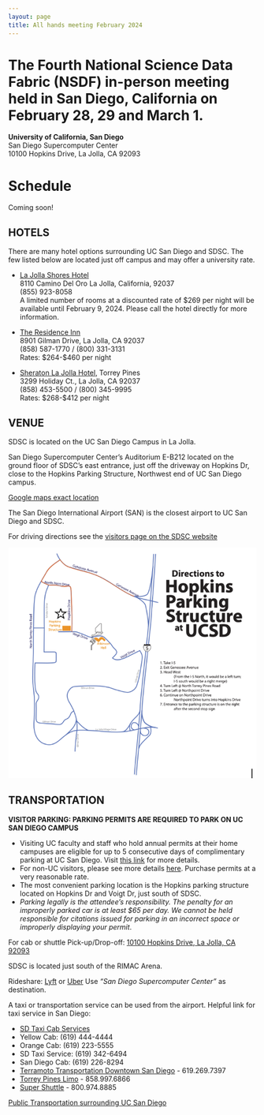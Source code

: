 ```yaml
---
layout: page
title: All hands meeting February 2024
---
```


# The Fourth National Science Data Fabric (NSDF) in-person meeting held in San Diego, California on February 28, 29 and March 1.

**University of California, San Diego** <br>
San Diego Supercomputer Center<br>
10100 Hopkins Drive, La Jolla, CA 92093<br>

<!-- # Keynote

Keynote Speaker: **Maria Elena Monzani, Stanford U.**

Title: *Data-Intensive search for Dark Matter with the LUX-ZEPLIN experiment*


<img src="assets/images/monzani.jpg" align=center/>

### Abstract

The nature and origin of dark matter are among the most compelling mysteries of contemporary science. There is strong evidence for dark matter from its role in shaping the galaxies and galaxy clusters that we observe in the universe. Still, physicists have tried to detect dark matter particles for over three decades with little success.

This talk will describe the leading effort in that search, the LUX-ZEPLIN (LZ) detector. LZ is an instrument that is superlative in many ways. It consists of 10 tons of liquified xenon gas, maintained at almost atomic purity and stored in a refrigerated titanium cylinder a mile underground in a former gold mine in Lead, South Dakota.

​During its science run, LZ is projected to accumulate a massive dataset of many petabytes of data and record several billions of particle interactions, only a handful of which might be produced by potential dark matter candidates (if nature cooperates). Identifying the dark matter signals in this amassment of data represents an extreme “needle in a haystack” problem and requires leveraging advanced detector design and state-of-the-art machine learning algorithms. The talk will present challenges in constructing this large-scale underground experiment and interpreting its data, along with the prospects LZ presents for finally discovering the dark matter particle and recently released results from its initial search for new physics.

### Bio

Maria Elena Monzani is a dark matter data wrangler. Her research field is Astroparticle physics, which focuses on topics at the intersection between particle physics and astrophysics/cosmology, using the tools of data-intensive science. She received a dual Ph.D. from the University of Milano and the University of Paris 7, performing research with the Borexino experiment that measured neutrinos produced by the Sun. She then held a postdoctoral position at Columbia University before joining SLAC in 2007 to work on the Fermi Gamma-ray Space Telescope. Today, Monzani is a lead scientist at SLAC and a senior Kavli Institute for Particle Astrophysics and Cosmology member at Stanford. She leads the software computing effort for the LZ Dark Matter Experiment and the science operations team for the Fermi satellite. She is also an Adjunct Scholar at the Vatican Observatory and enjoys discussing the shared philosophical foundations of scientific and religious endeavors. -->

# Schedule

Coming soon!

<!-- ## Wed April 12

**Session 1 - Welcome, Vision, and Keynote (Session Chair: Michela Taufer)**

|----|----|---|
| U Utah | Valerio Pascucci <br>*The state of NSDF* <br>[![DOI](https://zenodo.org/badge/DOI/10.5281/zenodo.7829832.svg)](https://doi.org/10.5281/zenodo.7829832) <br>| <a href='https://docs.google.com/presentation/d/1Vrp5cH68LFQ5J0d4HxVCT6urby66COJR/edit?usp=sharing&ouid=107233031276525693779&rtpof=true&sd=true'><img width=300 src="/assets/misc/ahm3/session1-pascucci.png"></a> |
| UCSD | Frank Wuerthwein <br>*Updates on NRP* <br>[![DOI](https://zenodo.org/badge/DOI/10.5281/zenodo.7859290.svg)](https://doi.org/10.5281/zenodo.7859290)| <a href='https://docs.google.com/presentation/d/1eDih-J_uJbcZb_O-Kiz5TdoJ2bDFQzNO/edit?usp=sharing&ouid=107233031276525693779&rtpof=true&sd=true'> <img width=300 src="/assets/misc/ahm3/session1-frank.png"></a> |
| Stanford U. | Maria Elena Monzani <br>*Data-Intensive search for Dark Matter with the LUX-ZEPLIN experiment* <br> [![DOI](https://zenodo.org/badge/DOI/10.5281/zenodo.7859311.svg)](https://doi.org/10.5281/zenodo.7859311)| <a href='https://docs.google.com/presentation/d/1liIPMJiUw5qF4DS-fRF9oiDHFpzG-I01/edit?usp=sharing&ouid=107233031276525693779&rtpof=true&sd=true'><img width=300 src="/assets/misc/ahm3/session1-monzani.png"></a> |


**Session 2 (Session Chair: Valerio Pascucci)**

|----|----|---|
|Alluxio | Shouwei Chen <br> *How to Bring Data Locality to I/O-intensive Workloads on Cloud* <br> [![DOI](https://zenodo.org/badge/DOI/10.5281/zenodo.7859331.svg)](https://doi.org/10.5281/zenodo.7859331)| <a href='https://docs.google.com/presentation/d/1y_u3vR-BVGq9dA0ElKUHSW1K79xBTlhxMTPfA3OQY-8/edit?usp=sharing'><img width=300 src="/assets/misc/ahm3/session2-chen.png"></a> |
|U Utah | Aashish Panta <br> *Testing Compressions with OpenVisus* <br> [![DOI](https://zenodo.org/badge/DOI/10.5281/zenodo.7829901.svg)](https://doi.org/10.5281/zenodo.7829901)| <a href='https://docs.google.com/presentation/d/1PzlsbG2waIoe2q_M2lyW5PNnsDTro_Ac/edit?usp=sharing&ouid=107233031276525693779&rtpof=true&sd=true'><img width=300 src="/assets/misc/ahm3/session2-aashish.png"></a> |
|SEAL Storage | Sal Malik <br> *Web3 in the Real World: Decentralized Cloud Storage Use Cases* <br> [![DOI](https://zenodo.org/badge/DOI/10.5281/zenodo.7859341.svg)](https://doi.org/10.5281/zenodo.7859341) | <a href='https://docs.google.com/presentation/d/1nRdtZJedoXDNZwezj2lEJxFzODrgnhrm/edit?usp=sharing&ouid=107233031276525693779&rtpof=true&sd=true'><img width=300 src="/assets/misc/ahm3/session2-sal.png"></a> |
|Alluxio | Bin Fan <br> *Efficient Data Access and Migration Across Clouds* <br> [![DOI](https://zenodo.org/badge/DOI/10.5281/zenodo.7859354.svg)](https://doi.org/10.5281/zenodo.7859354) | <a href='https://docs.google.com/presentation/d/1-_tEMJxH-R1jr6ciwalYGlNpaGkU1mbE499yDdRSLVE/edit?usp=sharing'><img width=300 src="/assets/misc/ahm3/session2-bin.png"></a> |
|protocol.ai | Kenton Langstroth <br> *Filecoin for researchers* <br> [![DOI](https://zenodo.org/badge/DOI/10.5281/zenodo.7859380.svg)](https://doi.org/10.5281/zenodo.7859380)| <a href='https://docs.google.com/presentation/d/1rAPq1GMYytsb1F_gyH3QsSSdEJAaeWkWGuzXmBKv1cI/edit?usp=sharing'><img width=300 src="/assets/misc/ahm3/session2-kenton.png"></a> |
|UCSD | Karen Stocks <br> *R2R Challenges managing large data from the US Academic Research Fleet* <br> [![DOI](https://zenodo.org/badge/DOI/10.5281/zenodo.7859394.svg)](https://doi.org/10.5281/zenodo.7859394)| <a href='https://docs.google.com/presentation/d/1QMASBjsJfO2XWnPf_E-djwnULGWNwCLeZgsrdeYXMn0/edit?usp=sharing'><img width=300 src="/assets/misc/ahm3/session2-karen.png"></a> |


**Session 3 (Session Chair: Ivan Rodero)**

|----|----|---|
|U Hawaii | Sean Cleveland <br> *Needs for pacific regional CI* <br> [![DOI](https://zenodo.org/badge/DOI/10.5281/zenodo.7859407.svg)](https://doi.org/10.5281/zenodo.7859407)| <a href='https://docs.google.com/presentation/d/1EN4VtpcjHZ2ZGHaDMCJ0yU5QYZbF64_h/edit?usp=sharing&ouid=107233031276525693779&rtpof=true&sd=true'><img width=300 src="/assets/misc/ahm3/session3-sean.png"></a> |
|UCSD | Amarnath Gupta <br> *A Data Fabric For Social Good?* <br> [![DOI](https://zenodo.org/badge/DOI/10.5281/zenodo.7859415.svg)](https://doi.org/10.5281/zenodo.7859415)| <a href='https://docs.google.com/presentation/d/13qu2bNhrsyH0fIAPpAGfxbflsg1NtSZV/edit?usp=sharing&ouid=107233031276525693779&rtpof=true&sd=true'><img width=300 src="/assets/misc/ahm3/session3-gupta.png"></a> |
|LLNL | Peer-Timo Bremer <br> *Distributed Data Access in the National Security Complex* <br> [![DOI](https://zenodo.org/badge/DOI/10.5281/zenodo.7859479.svg)](https://doi.org/10.5281/zenodo.7859479)| <a href='https://docs.google.com/presentation/d/1efKdNPvwuUmb0JP7KQffubtUfbOlwsey/edit?usp=sharing&ouid=107233031276525693779&rtpof=true&sd=true'><img width=300 src="/assets/misc/ahm3/session3-timo.png"></a> |
|U Chicago | Kyle <br> *Linking scientific instruments and computation: Patterns, technologies, and experiences* <br> [![DOI](https://zenodo.org/badge/DOI/10.5281/zenodo.7859486.svg)](https://doi.org/10.5281/zenodo.7859486)| <a href='https://drive.google.com/file/d/1LfbMxXd-Fzg4vH1RvQHbF3Lo1Y4ffBtt/view?usp=sharing'><img width=300 src="/assets/misc/ahm3/session3-globus.png"></a> |
|UCSD,OSG | Fabio Andrijauskas <br> *Open Science Data Federation* <br> [![DOI](https://zenodo.org/badge/DOI/10.5281/zenodo.7859490.svg)](https://doi.org/10.5281/zenodo.7859490) | <a href='https://drive.google.com/file/d/1QHJs33ZpgqUr44uwIYjOX_Z4gom4ewSC/view?usp=sharing'><img width=300 src="/assets/misc/ahm3/session3-fabio.png"></a> |
|NCSA | Luigi Marini <br> *Clowder: Open Source, Customizable, Data and Workflow Management* <br> [![DOI](https://zenodo.org/badge/DOI/10.5281/zenodo.7859494.svg)](https://doi.org/10.5281/zenodo.7859494) | <a href='https://docs.google.com/presentation/d/1QcR3zbXshZM0CtATOK0NSJB-4qpuMIse/edit?usp=sharing&ouid=107233031276525693779&rtpof=true&sd=true'><img width=300 src="/assets/misc/ahm3/session3-marini.png"></a> |

**Session 4 (Session Chair: Christine Kirkpatrick)**

|----|----|---|
|U Utah | Attila Gyulassy<br> *Community Feedback on Data Worflows* <br> [![DOI](https://zenodo.org/badge/DOI/10.5281/zenodo.7829907.svg)](https://doi.org/10.5281/zenodo.7829907)| <a href='https://docs.google.com/presentation/d/1bTHh2kITOVk1exE0UiwuQ4iCqE7T-twm/edit?usp=sharing&ouid=107233031276525693779&rtpof=true&sd=true'><img width=300 src="/assets/misc/ahm3/session4-attila.png"></a> |
|U Utah | Ivan Rodero <br> *NSDF Authentication and Authorization Infrastructure* <br> [![DOI](https://zenodo.org/badge/DOI/10.5281/zenodo.7829909.svg)](https://doi.org/10.5281/zenodo.7829909)| <a href='https://drive.google.com/file/d/15VJNdopfGC1CvjMnwRj1RyFcSx8MDKPS/view?usp=sharing'><img width=300 src="/assets/misc/ahm3/session4-ivan.png"></a> |
|Sandia National Labs | Jay Lofstead<br> *Metadata Management to Aid Data Discovery* <br>[![DOI](https://zenodo.org/badge/DOI/10.5281/zenodo.7859498.svg)](https://doi.org/10.5281/zenodo.7859498) | <a href='https://docs.google.com/presentation/d/1ucz-N6V5rH4NMZyuyzMite-qoEytToAE/edit?usp=sharing&ouid=107233031276525693779&rtpof=true&sd=true'><img width=300 src="/assets/misc/ahm3/session4-jay.png"></a> |
|U Utah | Giorgio Scorzelli<br>*Updates on the NSDF OpenVisus* <br>[![DOI](https://zenodo.org/badge/DOI/10.5281/zenodo.7829859.svg)](https://doi.org/10.5281/zenodo.7829859)| <a href='https://docs.google.com/presentation/d/1e4SRGw9x43vjrmZXfszROU4Qnxg3LmJ9/edit?usp=sharing&ouid=107233031276525693779&rtpof=true&sd=true'><img width=300 src="/assets/misc/ahm3/session4-giorgio.png"></a> |
|UTK | Heberth Martinez<br>*Monitoring Latency and Throughput across Distributed Resources in NSDF* <br> [![DOI](https://zenodo.org/badge/DOI/10.5281/zenodo.7829931.svg)](https://doi.org/10.5281/zenodo.7829931) | <a href='https://docs.google.com/presentation/d/1PkXji5O-6Bk3CJxqRr_DYwjEh5ldejAR/edit?usp=sharing&ouid=107233031276525693779&rtpof=true&sd=true'><img width=300 src="/assets/misc/ahm3/session4-heberth.png"></a> |
|UTK | Jakob Luettgau <br> *Updates on the NSDF Catalog* <br> [![DOI](https://zenodo.org/badge/DOI/10.5281/zenodo.7829935.svg)](https://doi.org/10.5281/zenodo.7829935) | <a href='https://docs.google.com/presentation/d/1rBD68-enTu7qoHwFXHMr0SHX_RrXGZQl/edit?usp=sharing&ouid=107233031276525693779&rtpof=true&sd=true'><img width=300 src="/assets/misc/ahm3/session4-jakob.png"></a> |

*NSDF Dinner*

## Thursday April 13

**Session 5 (Session Chair: Glenn Tarcea)**

|----|----|---|
|UCSD | Michael Corn<br>*Framing Research Security and a discussion of risk identification* <br>[![DOI](https://zenodo.org/badge/DOI/10.5281/zenodo.7859507.svg)](https://doi.org/10.5281/zenodo.7859507) | <a href='https://docs.google.com/presentation/d/1sAFLGzNeQAn5ELQF2pXbKPpCl9bV6mCQ/edit?usp=sharing&ouid=107233031276525693779&rtpof=true&sd=true'><img width=300 src="/assets/misc/ahm3/session4-michael.png"></a> |
|Utah State U. | Steve Petruzza <br> *Portability of applications to heterogeneous systems and exascale systems* <br> [![DOI](https://zenodo.org/badge/DOI/10.5281/zenodo.7829921.svg)](https://doi.org/10.5281/zenodo.7829921)| <a href='https://drive.google.com/file/d/1ZzGVM73LwWSgjS4-vIbf8UI3JVmVlghg/view?usp=sharing'><img width=300 src="/assets/misc/ahm3/session5-steve.png"></a> |
|SDSC/UC San Diego | Christine Kirkpatrick<br>*Tailoring the National Science Data Fabric to Open Science & FAIR Aims* <br> [![DOI](https://zenodo.org/badge/DOI/10.5281/zenodo.7859511.svg)](https://doi.org/10.5281/zenodo.7859511) | <a href='https://docs.google.com/presentation/d/1TxkQ4WJ2bqzahLrDE8mmTg5aOo51YCG2/edit?usp=sharing&ouid=107233031276525693779&rtpof=true&sd=true'><img width=300 src="/assets/misc/ahm3/session5-christine.png"></a> |
|Morgridge | Brian Bockelman <br> *Kingfisher: Storage Management for Data Federations* <br> [![DOI](https://zenodo.org/badge/DOI/10.5281/zenodo.7859520.svg)](https://doi.org/10.5281/zenodo.7859520) | <a href='https://drive.google.com/file/d/17d2ekWwCOIqIWW_fbkO1cywv1DZ3T3Sg/view?usp=sharing'><img width=300 src="/assets/misc/ahm3/session5-brian.png"></a> |
|Ronin Institute | Douglas Fils <br>*Leveraging Structured Data on the Web to address FAIR Principles* <br> [![DOI](https://zenodo.org/badge/DOI/10.5281/zenodo.7859526.svg)](https://doi.org/10.5281/zenodo.7859526) | <a href='https://docs.google.com/presentation/d/1cGCibY3mAzEd3ivHqPRjeDI28IVsV_d-/edit?usp=sharing&ouid=107233031276525693779&rtpof=true&sd=true'><img width=300 src="/assets/misc/ahm3/session5-fils.png"></a> |


**Session 6 (Session Chair: Jakob Luettgau)**

|----|----|---|
|NVIDIA | Pavol Klacansky <br>*Building a large scale community data portal with commodity hardware* <br> [![DOI](https://zenodo.org/badge/DOI/10.5281/zenodo.7859528.svg)](https://doi.org/10.5281/zenodo.7859528) | <a href='https://docs.google.com/presentation/d/1lw2YGtwfS-hdcVqjwy-HBW53uDTheo98/edit?usp=sharing&ouid=107233031276525693779&rtpof=true&sd=true'><img width=300 src="/assets/misc/ahm3/session6-pavol.png"></a> |
|U Utah | Owen Koppe <br> *The NSDF-Data-Portal* <br>[![DOI](https://zenodo.org/badge/DOI/10.5281/zenodo.7829871.svg)](https://doi.org/10.5281/zenodo.7829871)| <a href='https://docs.google.com/presentation/d/1IT-qWOPq7Sc-5o59BxqZxTBlNBa91fDdgPVIVeioXQE/edit?usp=sharing'><img width=300 src="/assets/misc/ahm3/session6-owen.png"></a> |
|UTK | Paula Olaya <br> *Composing Scientific Workflows in the Cloud at Large Scale* <br> [![DOI](https://zenodo.org/badge/DOI/10.5281/zenodo.7829927.svg)](https://doi.org/10.5281/zenodo.7829927) | <a href='https://docs.google.com/presentation/d/1PtG6kYeBiPmxt2XdZwcR21du1Eb3QfEP/edit?usp=sharing&ouid=107233031276525693779&rtpof=true&sd=true'><img width=300 src="/assets/misc/ahm3/session6-paula.png"></a> |
|U Michigan | Glenn Tarcea <br>*Materials Commons Updates and Thinking Big By Thinking Small* <br> [![DOI](https://zenodo.org/badge/DOI/10.5281/zenodo.7829949.svg)](https://doi.org/10.5281/zenodo.7829949)| <a href='https://docs.google.com/presentation/d/1A05V3egl_p65ZAPBz4MWTLx0S4tHdvz-N9A8D5fRKrk/edit?usp=sharing'><img width=300 src="/assets/misc/ahm3/session6-glenn.png"></a> |
|Cornell, CHESS | Devin Bougie <br> *The CHESS - NSDF Collaboration: Updates* <br>[![DOI](https://zenodo.org/badge/DOI/10.5281/zenodo.7859535.svg)](https://doi.org/10.5281/zenodo.7859535) | <a href='https://drive.google.com/file/d/1q6NSGaWt32eBJvOsrzPqnBFK7L38Dy65/view?usp=sharing'><img width=300 src="/assets/misc/ahm3/session6-devin.png"></a> |
| Hawaii | Curt Dodds <br>*Everything, Everywhere All at Once, All the Time - Challenges for Astronomy* <br> [![DOI](https://zenodo.org/badge/DOI/10.5281/zenodo.7859539.svg)](https://doi.org/10.5281/zenodo.7859539) | <a href='https://docs.google.com/presentation/d/1cCC3aDZJQqY_8o3uU4nsRR86meK8-KHe/edit?usp=sharing&ouid=107233031276525693779&rtpof=true&sd=true'><img width=300 src="/assets/misc/ahm3/session6-curt.png"></a> |  -->

<!-- ## LODGING

The NSDF AHM will not have a dedicated room block; however, there are a number of hotels near the SDSC. -->

## HOTELS

There are many hotel options surrounding UC San Diego and SDSC.
The few listed below are located just off campus and may offer a university rate.

- [La Jolla Shores Hotel](https://www.ljshoreshotel.com/?gad_source=1&gclid=CjwKCAiAg9urBhB_EiwAgw88mS2u7SZ5x3zWrnbHdUaFg46MNv6zQi93bOsM5IWg7fVdsmn9Yxz-wBoC34UQAvD_BwE)<br>8110 Camino Del Oro La Jolla, California, 92037 <br>
  (855) 923-8058<br>
  A limited number of rooms at a discounted rate of \$269 per night will be available until February 9, 2024. Please call the hotel directly for more information.<br>

- [The Residence Inn](https://www.marriott.com/en-us/hotels/lajca-residence-inn-san-diego-la-jolla) <br>
  8901 Gilman Drive, La Jolla, CA 92037 <br>
  (858) 587-1770 / (800) 331-3131<br>
  Rates: \$264-\$460 per night <br>

- [Sheraton La Jolla Hotel](https://www.marriott.com/en-us/hotels/sanjs-sheraton-la-jolla-hotel), Torrey Pines <br>
  3299 Holiday Ct., La Jolla, CA 92037<br>
  (858) 453-5500 / (800) 345-9995<br>
  Rates: \$268-\$412 per night <br>

## VENUE

SDSC is located on the UC San Diego Campus in La Jolla.

San Diego Supercomputer Center’s Auditorium E-B212 located on the ground floor of SDSC’s east entrance, just off the driveway on Hopkins Dr, close to the Hopkins Parking Structure, Northwest end of UC San Diego campus.

[Google maps exact location](https://www.google.com/maps/place/32%C2%B053'04.0%22N+117%C2%B014'20.9%22W/@32.884443,-117.2413197,17z/data=!3m1!4b1!4m5!3m4!1s0x0:0x0!8m2!3d32.884443!4d-117.239131)

The San Diego International Airport (SAN) is the closest airport to UC San Diego and SDSC.

For driving directions see the [visitors page on the SDSC website](http://www.sdsc.edu/about_sdsc/visitor_info.html)

<img src="/assets/images/ucsd-parking.png" />

## TRANSPORTATION

**VISITOR PARKING: PARKING PERMITS ARE REQUIRED TO PARK ON UC SAN DIEGO CAMPUS**

- Visiting UC faculty and staff who hold annual permits at their home campuses are eligible for up to 5 consecutive days of complimentary parking at UC San Diego.
  Visit [this link](http://transportation.ucsd.edu/parking/visitor/reciprocity.html) for more details.
- For non-UC visitors, please see more details [here](http://transportation.ucsd.edu/parking/visitor/conference.html). Purchase permits at a very reasonable rate.
- The most convenient parking location is the Hopkins parking structure located on Hopkins Dr and Voigt Dr, just south of SDSC.
- _Parking legally is the attendee’s responsibility. The penalty for an improperly parked car is at least $65 per day. We cannot be held responsible for citations issued for parking in an incorrect space or improperly displaying your permit_.

For cab or shuttle Pick-up/Drop-off: [10100 Hopkins Drive, La Jolla, CA 92093](https://www.google.com/maps?q=San+Diego+Supercomputer+Center,+10100+Hopkins+Drive,+La+Jolla,+CA&hl=en&sll=32.824552,-117.108978&sspn=0.439681,0.874786&oq=san&hq=San+Diego+Supercomputer+Center,+10100+Hopkins+Drive,+La+Jolla,+CA&t=m&z=14)

SDSC is located just south of the RIMAC Arena.

Rideshare: [Lyft](https://www.lyft.com/rider) or [Uber](https://www.uber.com/us/en/ride/) Use _“San Diego Supercomputer Center”_ as destination.

A taxi or transportation service can be used from the airport.
Helpful link for taxi service in San Diego:

- [SD Taxi Cab Services](http://www.taxifarefinder.com/)
- Yellow Cab: (619) 444-4444
- Orange Cab: (619) 223-5555
- SD Taxi Service: (619) 342-6494
- San Diego Cab: (619) 226-8294
- [Terramoto Transportation Downtown San Diego](http://www.terramoto.net/) - 619.269.7397
- [Torrey Pines Limo](http://www.torreypineslimo.com/) - 858.997.6866
- [Super Shuttle](http://www.supershuttle.com/Locations/SANAirportShuttleSanDiego.aspx) - 800.974.8885

[Public Transportation surrounding UC San Diego](https://transportation.ucsd.edu/alternatives/transit/)

<br><br>
